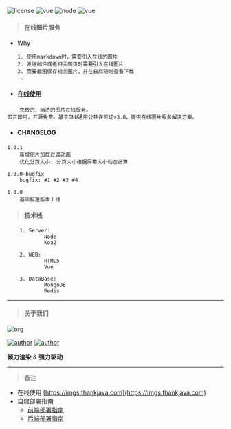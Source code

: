 ![license](https://img.shields.io/badge/license-GNU-100000.svg)
![vue](https://img.shields.io/badge/>-vue-lightred.svg)
![node](https://img.shields.io/badge/>-nodejs-green.svg)
![vue](https://img.shields.io/badge/>-koa2-blue.svg)

> #### 在线图片服务

- Why

    ```
    1. 使用markdown时，需要引入在线的图片
    2. 发送邮件或者相关网页时需要引入在线图片
    3. 需要截图保存相关图片，并在日后随时查看下载
    ...
    ```

- #### [在线使用](https://imgs.thankjava.com)
```
    免费的，简洁的图片在线服务。
即开即用，开源免费。基于GNU通用公共许可证v3.0，提供在线图片服务解决方案。
```

- #### CHANGELOG
```
1.0.1
    新增图片加载过渡动画
    优化分页大小: 分页大小根据屏幕大小动态计算

1.0.0-bugfix
    bugfix: #1 #2 #3 #4

1.0.0
    基础标准版本上线
```

> #### 技术栈
```
    1. Server:
            Node
            Koa2
            
    2. WEB:
            HTML5
            Vue
            
    3. DataBase:
            MongoDB
            Redis
```
---    
> #### 关于我们

[![org](https://img.shields.io/badge/org-@LazyKoala-yellow.svg)](https://github.com/lazy-koala/)

[![author](https://img.shields.io/badge/author-@qazyuan-blue.svg)](https://github.com/qazyuan/) [![author](https://img.shields.io/badge/author-@thankjava-blue.svg)](https://github.com/thankjava/)

**倾力渲染** & **强力驱动**

---
> 备注
- 在线使用 [https://imgs.thankjava.com](https://imgs.thankjava.com)
- 自建部署指南
    - [前端部署指南](https://github.com/lazy-koala/imgs-upload-srv/blob/master/doc/deploy-web.md)
    - [后端部署指南](https://github.com/lazy-koala/imgs-upload-srv/blob/master/doc/deploy-srv.md)

